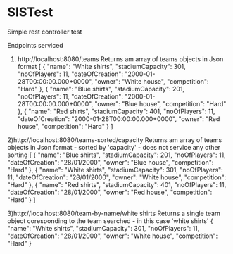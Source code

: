 # SISTest

Simple rest controller test

Endpoints serviced 
 1) http://localhost:8080/teams
 Returns am array of teams objects in Json format
[
  {
    "name": "White shirts",
    "stadiumCapacity": 301,
    "noOfPlayers": 11,
    "dateOfCreation": "2000-01-28T00:00:00.000+0000",
    "owner": "White house",
    "competition": "Hard"
  },
  {
    "name": "Blue shirts",
    "stadiumCapacity": 201,
    "noOfPlayers": 11,
    "dateOfCreation": "2000-01-28T00:00:00.000+0000",
    "owner": "Blue house",
    "competition": "Hard"
  },
  {
    "name": "Red shirts",
    "stadiumCapacity": 401,
    "noOfPlayers": 11,
    "dateOfCreation": "2000-01-28T00:00:00.000+0000",
    "owner": "Red house",
    "competition": "Hard"
  }
]

2)http://localhost:8080/teams-sorted/capacity
Returns am array of teams objects in Json format - sorted by 'capacity' - does not service any other sorting
[
  {
    "name": "Blue shirts",
    "stadiumCapacity": 201,
    "noOfPlayers": 11,
    "dateOfCreation": "28\/01\/2000",
    "owner": "Blue house",
    "competition": "Hard"
  },
  {
    "name": "White shirts",
    "stadiumCapacity": 301,
    "noOfPlayers": 11,
    "dateOfCreation": "28\/01\/2000",
    "owner": "White house",
    "competition": "Hard"
  },
  {
    "name": "Red shirts",
    "stadiumCapacity": 401,
    "noOfPlayers": 11,
    "dateOfCreation": "28\/01\/2000",
    "owner": "Red house",
    "competition": "Hard"
  }
]

3)http://localhost:8080/team-by-name/white shirts
Returns a single team object coresponding to the team searched - in this case 'white shirts'
{
  "name": "White shirts",
  "stadiumCapacity": 301,
  "noOfPlayers": 11,
  "dateOfCreation": "28\/01\/2000",
  "owner": "White house",
  "competition": "Hard"
}
